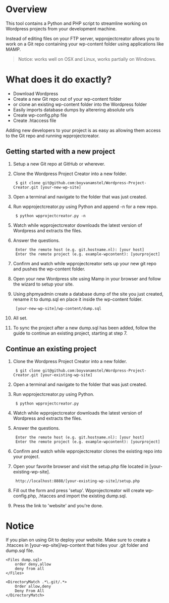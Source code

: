 # Overview

This tool contains a Python and PHP script to streamline working on Wordpress projects from your development machine.

Instead of editing files on your FTP server, wpprojectcreator allows you to work on a Git repo containing your wp-content folder using applications like MAMP.

> Notice: works well on OSX and Linux, works partially on Windows.

# What does it do exactly?

* Download Wordpress
* Create a new Git repo out of your wp-content folder
* or clone an existing wp-content folder into the Wordpress folder
* Easily imports database dumps by alterering absolute urls
* Create wp-config.php file
* Create .htaccess file

Adding new developers to your project is as easy as allowing them access to the Git repo and running wpprojectcreator.

## Getting started with a new project

1. Setup a new Git repo at GitHub or wherever.

2. Clone the Wordpress Project Creator into a new folder.
 
        $ git clone git@github.com:boyvanamstel/Wordpress-Project-Creator.git [your-new-wp-site]
 
3. Open a terminal and navigate to the folder that was just created.

4. Run wpprojectcreator.py using Python and append -n for a new repo.
 
		$ python wpprojectcreator.py -n
 
5. Watch while wpprojectcreator downloads the latest version of Wordpress and extracts the files.

6. Answer the questions.
 	
		Enter the remote host (e.g. git.hostname.nl): [your host]
		Enter the remote project (e.g. example-wpcontent): [yourproject]
 
7. Confirm and watch while wpprojectcreator sets up your new git repo and pushes the wp-content folder.

8. Open your new Wordpress site using Mamp in your browser and follow the wizard to setup your site.

9. Using phpmyadmin create a database dump of the site you just created, rename it to dump.sql en place it inside the wp-content folder.
 
		[your-new-wp-site]/wp-content/dump.sql
 
10. All set.

11. To sync the project after a new dump.sql has been added, follow the guide to continue an existing project, starting at step 7.

## Continue an existing project

1. Clone the Wordpress Project Creator into a new folder.
 
		$ git clone git@github.com:boyvanamstel/Wordpress-Project-Creator.git [your-existing-wp-site]
 
3. Open a terminal and navigate to the folder that was just created.

4. Run wpprojectcreator.py using Python.
 
		$ python wpprojectcreator.py
 
5. Watch while wpprojectcreator downloads the latest version of Wordpress and extracts the files.

6. Answer the questions.
 
		Enter the remote host (e.g. git.hostname.nl): [your host]
		Enter the remote project (e.g. example-wpcontent): [yourproject]
 
7. Confirm and watch while wpprojectcreator clones the existing repo into your project.

8. Open your favorite browser and visit the setup.php file located in [your-existing-wp-site].
 
		http://localhost:8888/[your-existing-wp-site]/setup.php
 
9. Fill out the form and press 'setup'. Wpprojectcreator will create wp-config.php, .htacces and import the existing dump.sql.

10. Press the link to 'website' and you're done.

# Notice

If you plan on using Git to deploy your website. Make sure to create a .htacces in [your-wp-site]/wp-content that hides your .git folder and dump.sql file.
 
    <Files dump.sql>
        order deny,allow
        deny from all
    </Files>
	
    <DirectoryMatch .*\.git/.*>
        Order allow,deny
        Deny From All
    </DirectoryMatch>

